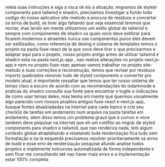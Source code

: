 releia suas instruções e siga a risca ok eis a situação, migramos de styled-components para tailwind e shadcn, precisamos investigar a fundo todo codigo do nosso aplicativo site-metodo a procura de residuos e concertar os erros de build, se tiver algo faltando que seja essencial teremos que recriar, mas tendo em mente utilizarmos um estilo global de tailwind e sempre com componentes de shadcn os quais voce deve estilizar para ficarem modernos e atraentes nunca use componentes puros eles devem ser estilizados, como referencia de desing e sistema de templates temos o projeto na pasta fuse-react de la que voce deve tirar o que precisarmos e adaptar aqui para o projeto, nosso projeto antigo antes de utilizar tailwind e shadcn esta na pasta next,js-app , nao realize alterações no projeto next.js-app  e nem no projeto fuse-reac apenas vamos trabalhar no projeto site-metodo e suas correções e reconstrução, temos que revisar por residuos imports quebrados remover tudo de styled components e converter pro modelo atual, é importante ressaltar que temos que ter nosso sistema de temas claro e escuro de acordo com as recomendações do isdarkmode e praticas do shadcn consulte sua fonte para encontrar o toglle e indicações de como usar  temas deles, mas tenha em mente que quermos visualmente algo parecido com nossos projetos antigos fuse-react e next.js-app, busque fontes atualziadadas na internet para cada topico e crie seu checklis de tarefas em andamento num arquivo na pasta tarefas em andamento, alem disso temos um problema grave que é comun e voce tambem deve pequisar na internet que eh um conlfito ao migrar de styled components para shadcn e tailwind, que nao renderiza nada, tem algum contexto global atraplahando e resetando toda renderização fica tudo sem formatação e na la esquerda precisamos resolver prioritariamente os erros de build e esse erro de renderização pesquise afundo analise todos projetos e implemente solcucoes automatizada de forma independente e sem ficar me consultando até nao haver mais erros e a implementação estar 100% completa